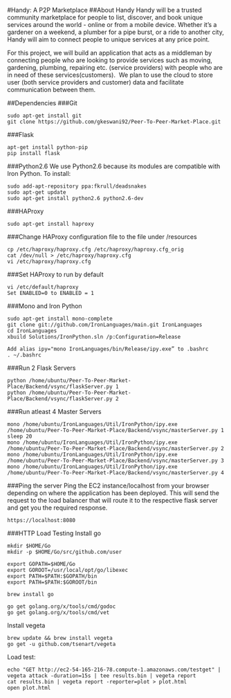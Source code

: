 #Handy: A P2P Marketplace
##About Handy
Handy will be a trusted community marketplace for people to list, discover, and book unique services around the world - online or from a mobile device. Whether it’s a gardener on a weekend, a plumber for a pipe burst, or a ride to another city, Handy will aim to connect people to unique services at any price point.

For this project, we will build an application that acts as a middleman by connecting people who are looking to provide services such as moving, gardening, plumbing, repairing etc. (service providers) with people who are in need of these services(customers). 
 We plan to use the cloud to store user (both service providers and customer) data and facilitate communication between them.

##Dependencies
###Git
```
sudo apt-get install git
git clone https://github.com/gkeswani92/Peer-To-Peer-Market-Place.git
```

###Flask
```
apt-get install python-pip
pip install flask
```

###Python2.6
We use Python2.6 because its modules are compatible with Iron Python. To install:
```
sudo add-apt-repository ppa:fkrull/deadsnakes
sudo apt-get update
sudo apt-get install python2.6 python2.6-dev
```

###HAProxy
```
sudo apt-get install haproxy
```

###Change HAProxy configuration file to the file under /resources
```
cp /etc/haproxy/haproxy.cfg /etc/haproxy/haproxy.cfg_orig
cat /dev/null > /etc/haproxy/haproxy.cfg
vi /etc/haproxy/haproxy.cfg
```

###Set HAProxy to run by default
```
vi /etc/default/haproxy
Set ENABLED=0 to ENABLED = 1
```

###Mono and Iron Python
```
sudo apt-get install mono-complete
git clone git://github.com/IronLanguages/main.git IronLanguages
cd IronLanguages
xbuild Solutions/IronPython.sln /p:Configuration=Release

Add alias ipy="mono IronLanguages/bin/Release/ipy.exe” to .bashrc
. ~/.bashrc
```

###Run 2 Flask Servers
```
python /home/ubuntu/Peer-To-Peer-Market-Place/Backend/vsync/flaskServer.py 1
python /home/ubuntu/Peer-To-Peer-Market-Place/Backend/vsync/flaskServer.py 2
```

###Run atleast 4 Master Servers
```
mono /home/ubuntu/IronLanguages/Util/IronPython/ipy.exe /home/ubuntu/Peer-To-Peer-Market-Place/Backend/vsync/masterServer.py 1
sleep 20
mono /home/ubuntu/IronLanguages/Util/IronPython/ipy.exe /home/ubuntu/Peer-To-Peer-Market-Place/Backend/vsync/masterServer.py 2
mono /home/ubuntu/IronLanguages/Util/IronPython/ipy.exe /home/ubuntu/Peer-To-Peer-Market-Place/Backend/vsync/masterServer.py 3
mono /home/ubuntu/IronLanguages/Util/IronPython/ipy.exe /home/ubuntu/Peer-To-Peer-Market-Place/Backend/vsync/masterServer.py 4
```

###Ping the server
Ping the EC2 instance/localhost from your browser depending on where the application has been deployed. This will send the request to the load balancer that will route it to the respective flask server and get you the required response.
```
https://localhost:8080
```

###HTTP Load Testing
Install go
```
mkdir $HOME/Go
mkdir -p $HOME/Go/src/github.com/user

export GOPATH=$HOME/Go
export GOROOT=/usr/local/opt/go/libexec
export PATH=$PATH:$GOPATH/bin
export PATH=$PATH:$GOROOT/bin

brew install go

go get golang.org/x/tools/cmd/godoc
go get golang.org/x/tools/cmd/vet
```

Install vegeta 
```
brew update && brew install vegeta
go get -u github.com/tsenart/vegeta
```

Load test:
```
echo "GET http://ec2-54-165-216-78.compute-1.amazonaws.com/testget" | vegeta attack -duration=15s | tee results.bin | vegeta report
cat results.bin | vegeta report -reporter=plot > plot.html
open plot.html
```

